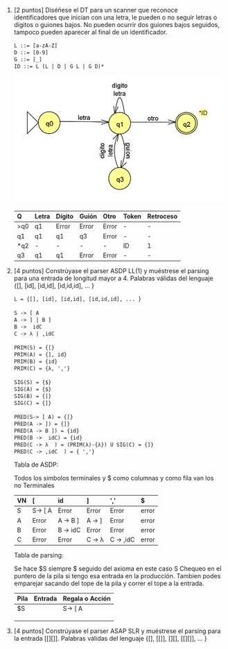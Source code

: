 1. [2 puntos] Diséñese el DT para un scanner que reconoce identificadores que inician con una letra, le pueden o no seguir letras o dígitos o guiones bajos. No pueden ocurrir dos guiones bajos seguidos, tampoco pueden aparecer al final de un identificador.

    ```plain
    L ::= [a-zA-Z]
    D ::= [0-9]
    G ::= [_]
    ID ::= L (L | D | G L | G D)*
    ```

     ![AF Aritmética](img/P1UNAHUR_PARSEO_REC_2023.png)

    | Q   | Letra | Dígito | Guión | Otro     | Token | Retroceso |
    | --  | --    | --     | --    | --       | --    | --        |
    | >q0 | q1    | Error  | Error | Error    | -     | -         |
    | q1  | q1    | q1     | q3    | Error    | -     | -         |
    | *q2 | -     | -      |  -    | -        | ID    | 1         |
    | q3  | q1    | q1     | Error | Error    | -     | -         |
    
    

2. [4 puntos] Constrúyase el parser ASDP LL(1) y muéstrese el parsing para una entrada de longitud mayor a 4. Palabras válidas del lenguaje {[], [id], [id,id], [id,id,id], ... }

    ```plain
    L = {[], [id], [id,id], [id,id,id], ... }

    S -> [ A 
    A -> ] | B ]
    B ->  idC 
    C -> λ | ,idC  

    PRIM(S) = {[}
    PRIM(A) = {], id}
    PRIM(B) = {id}
    PRIM(C) = {λ, ','}

    SIG(S) = {$}
    SIG(A) = {$}
    SIG(B) = {]}
    SIG(C) = {]}
    
    PRED(S-> [ A) = {[}
    PRED(A -> ]) = {]}
    PRED(A -> B ]) = {id}
    PRED(B ->  idC) = {id}
    PRED(C -> λ  ) = (PRIM(λ)-{λ}) U SIG(C) = {]}
    PRED(C -> ,idC  ) = { ','}
    ```
    Tabla de ASDP:
    
    Todos los simbolos terminales y $ como columnas y como fila van los no Terminales
    
    | VN | [            | id            |    ]      |   ','     |   $    |
    | -- |   --         | --            | --        | --        | --     |
    | S  |   S-> [ A    | Error         | Error     | Error     | error  |
    | A  |   Error      | A -> B ]      | A -> ]    | Error     | error  |
    | B  |   Error      | B ->  idC     |  Error    | Error     | error  |
    | C  |   Error      | Error         | C -> λ    | C -> ,idC |error   |

    Tabla de parsing:
    
    Se hace $S siempre $ seguido del axioma en este caso S
    Chequeo en el puntero de la pila si tengo esa entrada en la producción.
    Tambien podes emparejar sacando del tope de la pila y correr el tope a la entrada.
    
    | Pila  |   Entrada     | Regala o Acción       |
    | --    |   --          | --                    |
    | $S    |               |  S-> [ A              |
    |      |                |                       |
    |      |                |                       |
    |      |                |                       |




3. [4 puntos] Constrúyase el parser ASAP SLR y muéstrese el parsing para la entrada [[][]]. Palabras válidas del lenguaje {[], [[]], [][], [[][]], ... }

